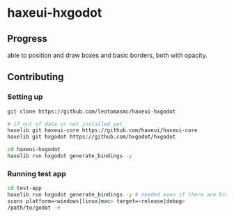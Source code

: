 # haxeui-hxgodot

## Progress
able to position and draw boxes and basic borders, both with opacity.

## Contributing
### Setting up
```sh
git clone https://github.com/leotomasmc/haxeui-hxgodot

# if out of date or not installed yet
haxelib git haxeui-core https://github.com/haxeui/haxeui-core
haxelib git hxgodot https://github.com/hxgodot/hxgodot

cd haxeui-hxgodot
haxelib run hxgodot generate_bindings -y
```

### Running test app
```sh
cd test-app
haxelib run hxgodot generate_bindings -y # needed even if there are bindings generated in the haxeui-hxgodot folder
scons platform=<windows|linux|mac> target=<release|debug>
/path/to/godot -e
```
